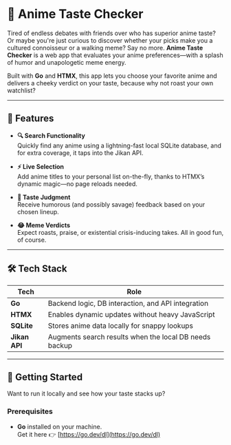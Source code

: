 
# 🐸 Anime Taste Checker

Tired of endless debates with friends over who has superior anime taste? Or maybe you're just curious to discover whether your picks make you a cultured connoisseur or a walking meme? Say no more. **Anime Taste Checker** is a web app that evaluates your anime preferences—with a splash of humor and unapologetic meme energy.

Built with **Go** and **HTMX**, this app lets you choose your favorite anime and delivers a cheeky verdict on your taste, because why not roast your own watchlist?

---

## 🚀 Features

- **🔍 Search Functionality**  
  Quickly find any anime using a lightning-fast local SQLite database, and for extra coverage, it taps into the Jikan API.

- **⚡ Live Selection**  
  Add anime titles to your personal list on-the-fly, thanks to HTMX’s dynamic magic—no page reloads needed.

- **🧠 Taste Judgment**  
  Receive humorous (and possibly savage) feedback based on your chosen lineup.

- **😂 Meme Verdicts**  
  Expect roasts, praise, or existential crisis-inducing takes. All in good fun, of course.

---

## 🛠️ Tech Stack

| Tech        | Role                                                             |
|-------------|------------------------------------------------------------------|
| **Go**      | Backend logic, DB interaction, and API integration               |
| **HTMX**    | Enables dynamic updates without heavy JavaScript                 |
| **SQLite**  | Stores anime data locally for snappy lookups                     |
| **Jikan API** | Augments search results when the local DB needs backup         |

---

## 🏁 Getting Started

Want to run it locally and see how your taste stacks up?

### Prerequisites

- **Go** installed on your machine.  
  Get it here 👉 [https://go.dev/dl](https://go.dev/dl)
